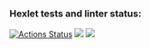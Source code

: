 ### Hexlet tests and linter status:
[![Actions Status](https://github.com/brempavel/backend-project-4/workflows/hexlet-check/badge.svg)](https://github.com/brempavel/backend-project-4/actions)
<a href="https://codeclimate.com/github/brempavel/backend-project-4/maintainability"><img src="https://api.codeclimate.com/v1/badges/3292f44471c0145490b8/maintainability" /></a>
<a href="https://codeclimate.com/github/brempavel/backend-project-4/test_coverage"><img src="https://api.codeclimate.com/v1/badges/3292f44471c0145490b8/test_coverage" /></a>